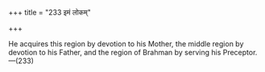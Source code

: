 +++
title = "233 इमं लोकम्"

+++

He acquires this region by devotion to his Mother, the middle region by devotion to his Father, and the region of Brahman by serving his Preceptor.—(233)